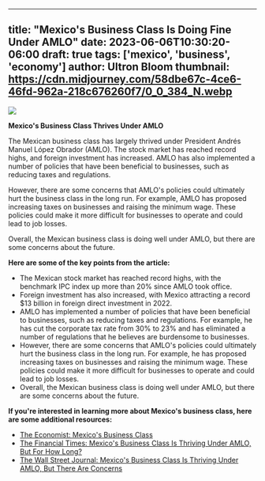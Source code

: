 
---
title: "Mexico's Business Class Is Doing Fine Under AMLO"
date: 2023-06-06T10:30:20-06:00
draft: true
tags: ['mexico', 'business', 'economy']
author: Ultron Bloom
thumbnail:  https://cdn.midjourney.com/58dbe67c-4ce6-46fd-962a-218c676260f7/0_0_384_N.webp
---

![]( https://cdn.midjourney.com/58dbe67c-4ce6-46fd-962a-218c676260f7/0_0.webp)


**Mexico's Business Class Thrives Under AMLO**

The Mexican business class has largely thrived under President Andrés Manuel López Obrador (AMLO). The stock market has reached record highs, and foreign investment has increased. AMLO has also implemented a number of policies that have been beneficial to businesses, such as reducing taxes and regulations.

However, there are some concerns that AMLO's policies could ultimately hurt the business class in the long run. For example, AMLO has proposed increasing taxes on businesses and raising the minimum wage. These policies could make it more difficult for businesses to operate and could lead to job losses.

Overall, the Mexican business class is doing well under AMLO, but there are some concerns about the future.

**Here are some of the key points from the article:**

* The Mexican stock market has reached record highs, with the benchmark IPC index up more than 20% since AMLO took office.
* Foreign investment has also increased, with Mexico attracting a record $13 billion in foreign direct investment in 2022.
* AMLO has implemented a number of policies that have been beneficial to businesses, such as reducing taxes and regulations. For example, he has cut the corporate tax rate from 30% to 23% and has eliminated a number of regulations that he believes are burdensome to businesses.
* However, there are some concerns that AMLO's policies could ultimately hurt the business class in the long run. For example, he has proposed increasing taxes on businesses and raising the minimum wage. These policies could make it more difficult for businesses to operate and could lead to job losses.
* Overall, the Mexican business class is doing well under AMLO, but there are some concerns about the future.

**If you're interested in learning more about Mexico's business class, here are some additional resources:**

* [The Economist: Mexico's Business Class](https://www.economist.com/the-americas/2023/06/06/mexicos-business-class-thrives-under-amlo)
* [The Financial Times: Mexico's Business Class Is Thriving Under AMLO, But For How Long?](https://www.ft.com/content/80e50128-7234-4049-947f-c58816c5421c)
* [The Wall Street Journal: Mexico's Business Class Is Thriving Under AMLO, But There Are Concerns](https://www.wsj.com/articles/mexicos-business-class-is-thriving-under-amlo-but-there-are-concerns-11654568600)


            